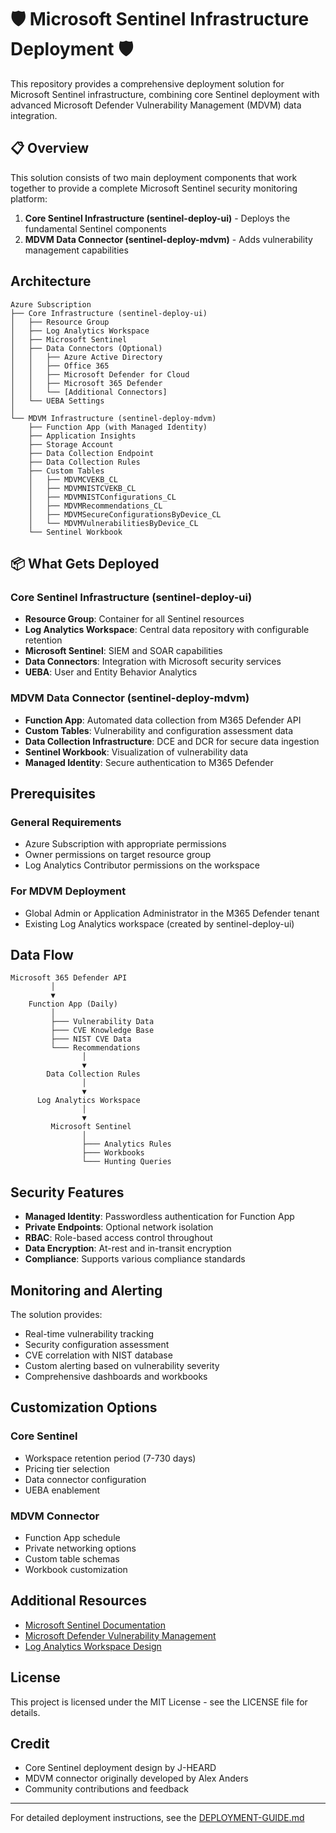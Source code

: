 # 🛡️ Microsoft Sentinel Infrastructure Deployment 🛡️

This repository provides a comprehensive deployment solution for Microsoft Sentinel infrastructure, combining core Sentinel deployment with advanced Microsoft Defender Vulnerability Management (MDVM) data integration.

## 📋 Overview

This solution consists of two main deployment components that work together to provide a complete Microsoft Sentinel security monitoring platform:

1. **Core Sentinel Infrastructure (sentinel-deploy-ui)** - Deploys the fundamental Sentinel components
2. **MDVM Data Connector (sentinel-deploy-mdvm)** - Adds vulnerability management capabilities

## Architecture

```
Azure Subscription
├── Core Infrastructure (sentinel-deploy-ui)
│   ├── Resource Group
│   ├── Log Analytics Workspace
│   ├── Microsoft Sentinel
│   ├── Data Connectors (Optional)
│   │   ├── Azure Active Directory
│   │   ├── Office 365
│   │   ├── Microsoft Defender for Cloud
│   │   ├── Microsoft 365 Defender
│   │   └── [Additional Connectors]
│   └── UEBA Settings
│
└── MDVM Infrastructure (sentinel-deploy-mdvm)
    ├── Function App (with Managed Identity)
    ├── Application Insights
    ├── Storage Account
    ├── Data Collection Endpoint
    ├── Data Collection Rules
    ├── Custom Tables
    │   ├── MDVMCVEKB_CL
    │   ├── MDVMNISTCVEKB_CL
    │   ├── MDVMNISTConfigurations_CL
    │   ├── MDVMRecommendations_CL
    │   ├── MDVMSecureConfigurationsByDevice_CL
    │   └── MDVMVulnerabilitiesByDevice_CL
    └── Sentinel Workbook
```

## 📦 What Gets Deployed

### Core Sentinel Infrastructure (sentinel-deploy-ui)
- **Resource Group**: Container for all Sentinel resources
- **Log Analytics Workspace**: Central data repository with configurable retention
- **Microsoft Sentinel**: SIEM and SOAR capabilities
- **Data Connectors**: Integration with Microsoft security services
- **UEBA**: User and Entity Behavior Analytics

### MDVM Data Connector (sentinel-deploy-mdvm)
- **Function App**: Automated data collection from M365 Defender API
- **Custom Tables**: Vulnerability and configuration assessment data
- **Data Collection Infrastructure**: DCE and DCR for secure data ingestion
- **Sentinel Workbook**: Visualization of vulnerability data
- **Managed Identity**: Secure authentication to M365 Defender

## Prerequisites

### General Requirements
- Azure Subscription with appropriate permissions
- Owner permissions on target resource group
- Log Analytics Contributor permissions on the workspace

### For MDVM Deployment
- Global Admin or Application Administrator in the M365 Defender tenant
- Existing Log Analytics workspace (created by sentinel-deploy-ui)

## Data Flow

```
Microsoft 365 Defender API
         │
         ▼
    Function App (Daily)
         │
         ├─── Vulnerability Data
         ├─── CVE Knowledge Base
         ├─── NIST CVE Data
         └─── Recommendations
                │
                ▼
        Data Collection Rules
                │
                ▼
      Log Analytics Workspace
                │
                ▼
         Microsoft Sentinel
                │
                ├─── Analytics Rules
                ├─── Workbooks
                └─── Hunting Queries
```

## Security Features

- **Managed Identity**: Passwordless authentication for Function App
- **Private Endpoints**: Optional network isolation
- **RBAC**: Role-based access control throughout
- **Data Encryption**: At-rest and in-transit encryption
- **Compliance**: Supports various compliance standards

## Monitoring and Alerting

The solution provides:
- Real-time vulnerability tracking
- Security configuration assessment
- CVE correlation with NIST database
- Custom alerting based on vulnerability severity
- Comprehensive dashboards and workbooks

## Customization Options

### Core Sentinel
- Workspace retention period (7-730 days)
- Pricing tier selection
- Data connector configuration
- UEBA enablement

### MDVM Connector
- Function App schedule
- Private networking options
- Custom table schemas
- Workbook customization

## Additional Resources

- [Microsoft Sentinel Documentation](https://docs.microsoft.com/azure/sentinel/)
- [Microsoft Defender Vulnerability Management](https://docs.microsoft.com/microsoft-365/security/defender-vulnerability-management/)
- [Log Analytics Workspace Design](https://docs.microsoft.com/azure/azure-monitor/logs/workspace-design)

## License

This project is licensed under the MIT License - see the LICENSE file for details.

## Credit

- Core Sentinel deployment design by J-HEARD
- MDVM connector originally developed by Alex Anders
- Community contributions and feedback

---

For detailed deployment instructions, see the [DEPLOYMENT-GUIDE.md](DEPLOYMENT-GUIDE.md)
